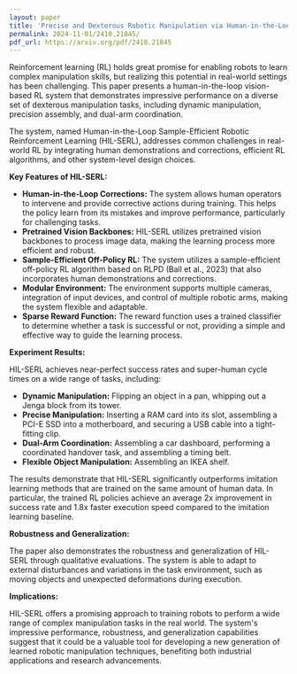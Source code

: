 ```yaml
---
layout: paper
title: 'Precise and Dexterous Robotic Manipulation via Human-in-the-Loop Reinforcement Learning'
permalink: 2024-11-01/2410.21845/
pdf_url: https://arxiv.org/pdf/2410.21845
---
```


Reinforcement learning (RL) holds great promise for enabling robots to learn complex manipulation skills, but realizing this potential in real-world settings has been challenging. This paper presents a human-in-the-loop vision-based RL system that demonstrates impressive performance on a diverse set of dexterous manipulation tasks, including dynamic manipulation, precision assembly, and dual-arm coordination. 

The system, named Human-in-the-Loop Sample-Efficient Robotic Reinforcement Learning (HIL-SERL), addresses common challenges in real-world RL by integrating human demonstrations and corrections, efficient RL algorithms, and other system-level design choices.

**Key Features of HIL-SERL:**

* **Human-in-the-Loop Corrections:** The system allows human operators to intervene and provide corrective actions during training. This helps the policy learn from its mistakes and improve performance, particularly for challenging tasks.
* **Pretrained Vision Backbones:** HIL-SERL utilizes pretrained vision backbones to process image data, making the learning process more efficient and robust.
* **Sample-Efficient Off-Policy RL:** The system utilizes a sample-efficient off-policy RL algorithm based on RLPD (Ball et al., 2023) that also incorporates human demonstrations and corrections.
* **Modular Environment:** The environment supports multiple cameras, integration of input devices, and control of multiple robotic arms, making the system flexible and adaptable.
* **Sparse Reward Function:** The reward function uses a trained classifier to determine whether a task is successful or not, providing a simple and effective way to guide the learning process.

**Experiment Results:**

HIL-SERL achieves near-perfect success rates and super-human cycle times on a wide range of tasks, including:

* **Dynamic Manipulation:** Flipping an object in a pan, whipping out a Jenga block from its tower.
* **Precise Manipulation:** Inserting a RAM card into its slot, assembling a PCI-E SSD into a motherboard, and securing a USB cable into a tight-fitting clip.
* **Dual-Arm Coordination:** Assembling a car dashboard, performing a coordinated handover task, and assembling a timing belt.
* **Flexible Object Manipulation:** Assembling an IKEA shelf.

The results demonstrate that HIL-SERL significantly outperforms imitation learning methods that are trained on the same amount of human data. In particular, the trained RL policies achieve an average 2x improvement in success rate and 1.8x faster execution speed compared to the imitation learning baseline.

**Robustness and Generalization:**

The paper also demonstrates the robustness and generalization of HIL-SERL through qualitative evaluations. The system is able to adapt to external disturbances and variations in the task environment, such as moving objects and unexpected deformations during execution.

**Implications:**

HIL-SERL offers a promising approach to training robots to perform a wide range of complex manipulation tasks in the real world. The system's impressive performance, robustness, and generalization capabilities suggest that it could be a valuable tool for developing a new generation of learned robotic manipulation techniques, benefiting both industrial applications and research advancements.